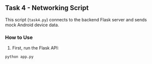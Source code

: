## Task 4 - Networking Script

This script (`task4.py`) connects to the backend Flask server and sends mock Android device data.

### How to Use

1. First, run the Flask API:

```bash
python app.py
